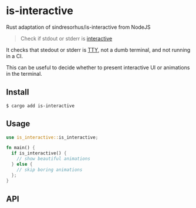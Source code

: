 # is-interactive
Rust adaptation of sindresorhus/is-interactive from NodeJS
> Check if stdout or stderr is [interactive](https://unix.stackexchange.com/a/43389/7678)

It checks that stedout or stderr is [TTY](https://jameshfisher.com/2017/12/09/what-is-a-tty/), not a dumb terminal, and not running in a CI.

This can be useful to decide whether to present interactive UI or animations in the terminal.

## Install

```
$ cargo add is-interactive
```

## Usage

```rust
use is_interactive::is_interactive;

fn main() {
  if is_interactive() {
    // show beautiful animations 
  } else {
    // skip boring animations
  };
}

```

## API

